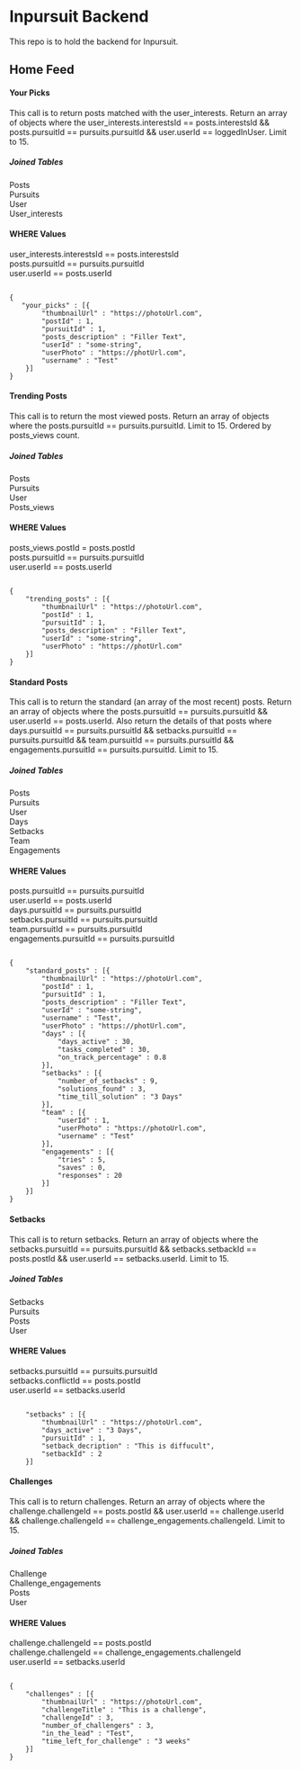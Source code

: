 # Inpursuit Backend

This repo is to hold the backend for Inpursuit.

## Home Feed

#### Your Picks

This call is to return posts matched with the user_interests. Return an array of objects where the user_interests.interestsId == posts.interestsId && posts.pursuitId == pursuits.pursuitId && user.userId == loggedInUser. Limit to 15.

##### Joined Tables

Posts<br />
Pursuits<br />
User<br />
User_interests

#### WHERE Values

user_interests.interestsId == posts.interestsId<br />
posts.pursuitId == pursuits.pursuitId<br />
user.userId == posts.userId

```

{
   "your_picks" : [{
        "thumbnailUrl" : "https://photoUrl.com",
        "postId" : 1,
        "pursuitId" : 1,
        "posts_description" : "Filler Text",
        "userId" : "some-string",
        "userPhoto" : "https://photUrl.com",
        "username" : "Test"
    }]
} 
```
#### Trending Posts

This call is to return the most viewed posts. Return an array of objects where the posts.pursuitId == pursuits.pursuitId. Limit to 15. Ordered by posts_views count.

##### Joined Tables

Posts<br />
Pursuits<br />
User<br />
Posts_views

#### WHERE Values

posts_views.postId = posts.postId<br />
posts.pursuitId == pursuits.pursuitId<br />
user.userId == posts.userId


``` 

{
    "trending_posts" : [{
        "thumbnailUrl" : "https://photoUrl.com",
        "postId" : 1,
        "pursuitId" : 1,
        "posts_description" : "Filler Text",
        "userId" : "some-string",
        "userPhoto" : "https://photUrl.com"
    }]
}

```

#### Standard Posts

This call is to return the standard (an array of the most recent) posts. Return an array of objects where the posts.pursuitId == pursuits.pursuitId && user.userId == posts.userId. Also return the details of that posts where days.pursuitId == pursuits.pursuitId && setbacks.pursuitId == pursuits.pursuitId && team.pursuitId == pursuits.pursuitId && engagements.pursuitId == pursuits.pursuitId. Limit to 15. 

##### Joined Tables

Posts<br />
Pursuits<br />
User<br />
Days<br />
Setbacks<br />
Team<br />
Engagements

#### WHERE Values

posts.pursuitId == pursuits.pursuitId<br />
user.userId == posts.userId<br />
days.pursuitId == pursuits.pursuitId<br />
setbacks.pursuitId == pursuits.pursuitId<br />
team.pursuitId == pursuits.pursuitId<br />
engagements.pursuitId == pursuits.pursuitId

```

{
    "standard_posts" : [{
        "thumbnailUrl" : "https://photoUrl.com",
        "postId" : 1,
        "pursuitId" : 1,
        "posts_description" : "Filler Text",
        "userId" : "some-string",
        "username" : "Test",
        "userPhoto" : "https://photUrl.com",
        "days" : [{
            "days_active" : 30,
            "tasks_completed" : 30,
            "on_track_percentage" : 0.8
        }],
        "setbacks" : [{
            "number_of_setbacks" : 9,
            "solutions_found" : 3,
            "time_till_solution" : "3 Days"
        }],
        "team" : [{
            "userId" : 1,
            "userPhoto" : "https://photoUrl.com",
            "username" : "Test"
        }],
        "engagements" : [{
            "tries" : 5,
            "saves" : 0,
            "responses" : 20
        }]
    }]
} 

```
#### Setbacks

This call is to return setbacks. Return an array of objects where the setbacks.pursuitId == pursuits.pursuitId && setbacks.setbackId == posts.postId && user.userId == setbacks.userId. Limit to 15. 

##### Joined Tables

Setbacks<br />
Pursuits<br />
Posts<br />
User

#### WHERE Values

setbacks.pursuitId == pursuits.pursuitId<br />
setbacks.conflictId == posts.postId<br />
user.userId == setbacks.userId

```

    "setbacks" : [{
        "thumbnailUrl" : "https://photoUrl.com",
        "days_active" : "3 Days",
        "pursuitId" : 1,
        "setback_decription" : "This is diffucult",
        "setbackId" : 2
    }]

```
#### Challenges

This call is to return challenges. Return an array of objects where the challenge.challengeId == posts.postId && user.userId == challenge.userId && challenge.challengeId == challenge_engagements.challengeId. Limit to 15. 

##### Joined Tables

Challenge<br />
Challenge_engagements<br />
Posts<br />
User

#### WHERE Values

challenge.challengeId == posts.postId<br />
challenge.challengeId == challenge_engagements.challengeId<br />
user.userId == setbacks.userId

```

{
    "challenges" : [{
        "thumbnailUrl" : "https://photoUrl.com",
        "challengeTitle" : "This is a challenge",
        "challengeId" : 3,
        "number_of_challengers" : 3,
        "in_the_lead" : "Test",
        "time_left_for_challenge" : "3 weeks"
    }]
}

```
